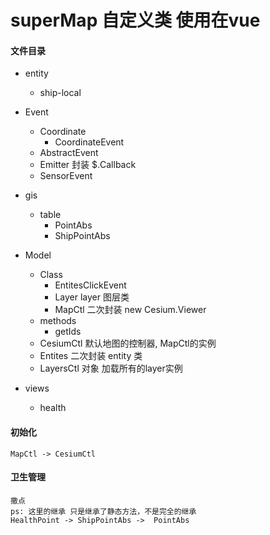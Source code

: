# superMap  自定义类 使用在vue

#### 文件目录
- entity
    - ship-local
- Event
    - Coordinate
        - CoordinateEvent
    - AbstractEvent
    - Emitter    封装 $.Callback 
    - SensorEvent
- gis
    - table
        - PointAbs
        - ShipPointAbs
- Model
    - Class
        - EntitesClickEvent
        - Layer   layer 图层类 
        - MapCtl  二次封装 new Cesium.Viewer
    - methods
        - getIds
    - CesiumCtl   默认地图的控制器,  MapCtl的实例
    - Entites     二次封装 entity 类
    - LayersCtl   对象  加载所有的layer实例

- views
    - health  



#### 初始化

    MapCtl -> CesiumCtl


#### 卫生管理
    撒点
    ps: 这里的继承 只是继承了静态方法，不是完全的继承
    HealthPoint -> ShipPointAbs ->  PointAbs





